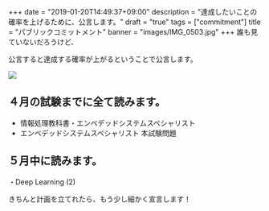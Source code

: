 +++
date = "2019-01-20T14:49:37+09:00"
description = "達成したいことの確率を上げるために、公言します。"
draft = "true"
tags = ["commitment"]
title = "パブリックコミットメント"
banner = "images/IMG_0503.jpg"
+++
誰も見ていないだろうけど、

公言すると達成する確率が上がるということで公言します。
<!--more-->

![](/images/IMG_0503.jpg)

## ４月の試験までに全て読みます。

* 情報処理教科書・エンベデッドシステムスペシャリスト 
* エンベデッドシステムスペシャリスト 本試験問題

## ５月中に読みます。
・Deep Learning (2) 

きちんと計画を立てれたら、もう少し細かく宣言します！